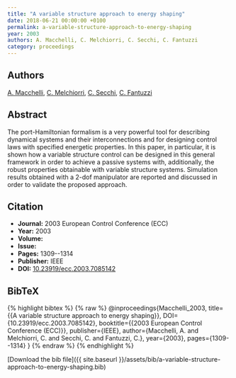```yaml
---
title: "A variable structure approach to energy shaping"
date: 2018-06-21 00:00:00 +0100
permalink: a-variable-structure-approach-to-energy-shaping
year: 2003
authors: A. Macchelli, C. Melchiorri, C. Secchi, C. Fantuzzi
category: proceedings
---
```

 
## Authors
[A. Macchelli](authors/alessandro-macchelli), [C. Melchiorri](authors/claudio-melchiorri), [C. Secchi](authors/cristian-secchi), [C. Fantuzzi](authors/cesare-fantuzzi)
 
## Abstract
The port-Hamiltonian formalism is a very powerful tool for describing dynamical systems and their interconnections and for designing control laws with specified energetic properties. In this paper, in particular, it is shown how a variable structure control can be designed in this general framework in order to achieve a passive systems with, additionally, the robust properties obtainable with variable structure systems. Simulation results obtained with a 2-dof manipulator are reported and discussed in order to validate the proposed approach.
 
## Citation
- **Journal:** 2003 European Control Conference (ECC)
- **Year:** 2003
- **Volume:** 
- **Issue:** 
- **Pages:** 1309--1314
- **Publisher:** IEEE
- **DOI:** [10.23919/ecc.2003.7085142](https://doi.org/10.23919/ecc.2003.7085142)
 
## BibTeX
{% highlight bibtex %}
{% raw %}
@inproceedings{Macchelli_2003,
  title={{A variable structure approach to energy shaping}},
  DOI={10.23919/ecc.2003.7085142},
  booktitle={{2003 European Control Conference (ECC)}},
  publisher={IEEE},
  author={Macchelli, A. and Melchiorri, C. and Secchi, C. and Fantuzzi, C.},
  year={2003},
  pages={1309--1314}
}
{% endraw %}
{% endhighlight %}
 
[Download the bib file]({{ site.baseurl }}/assets/bib/a-variable-structure-approach-to-energy-shaping.bib)
 
